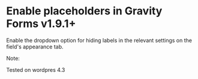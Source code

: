 # Enable placeholders in Gravity Forms v1.9.1+

Enable the dropdown option for hiding labels in the relevant settings on the field's appearance tab. 

Note:

Tested  on wordpres 4.3